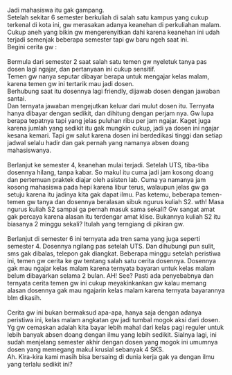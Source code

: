 Jadi mahasiswa itu gak gampang.<br> 
Setelah sekitar 6 semester berkuliah di salah satu kampus yang cukup terkenal di kota ini, 
gw merasakan adanya keanehan di perkuliahan malam.<br>
Cukup aneh yang bikin gw mengerenyitkan dahi karena keanehan ini udah terjadi semenjak beberapa semester tapi gw baru ngeh saat ini.<br>
Begini cerita gw : <br>
<br>
Bermula dari semester 2 saat salah satu temen gw nyeletuk tanya pas dosen lagi ngajar, dan pertanyaan ini cukup sensitif.<br>
Temen gw nanya seputar dibayar berapa untuk mengajar kelas malam, karena temen gw ini tertarik mau jadi dosen.<br>
Berhubung saat itu dosennya lagi friendly, dijawab dosen dengan jawaban santai.<br>
Dan ternyata jawaban mengejutkan keluar dari mulut dosen itu. 
Ternyata hanya dibayar dengan sedikit, dan dihitung dengan perjam nya. 
Gw lupa berapa tepatnya tapi yang jelas puluhan ribu per jam ngajar.
Kaget juga karena jumlah yang sedikit itu gak mungkin cukup, jadi ya dosen ini ngajar kesana kemari.
Tapi gw salut karena dosen ini berdedikasi tinggi dan setiap jadwal selalu hadir dan gak pernah yang namanya absen doang mahasiswanya.<br>
<br>
Berlanjut ke semester 4, keanehan mulai terjadi. Setelah UTS, tiba-tiba dosennya hilang, tanpa kabar.
So makul itu cuma jadi jam kosong doang dan pertemuan praktek diajar oleh asisten lab.
Cuma ya namanya jam kosong mahasiswa pada hepi karena libur terus, walaupun jelas gw ga setuju karena itu jadinya kita gak dapat ilmu.
Pas ketemu, beberapa temen-temen gw tanya dan dosennya beralasan sibuk ngurus kuliah S2.
wth! Masa ngurus kuliah S2 sampai ga pernah masuk sama sekali? Gw sangat amat gak percaya karena alasan itu terdengar amat klise.
Bukannya kuliah S2 itu biasanya 2 minggu sekali? Itulah yang terngiang di pikiran gw.<br>
<br>
Berlanjut di semester 6 ini ternyata ada tren sama yang juga seperti semester 4. Dosennya ngilang pas setelah UTS.
Dan dihubungi pun sulit, sms gak dibalas, telepon gak diangkat.
Beberapa minggu setelah peristiwa ini, temen gw cerita ke gw tentang salah satu cerita dosennya.
Dosennya gak mau ngajar kelas malam karena ternyata bayaran untuk kelas malam belum dibayarkan selama 2 bulan.
AH! See? Pasti ada penyebabnya dan ternyata cerita temen gw ini cukup meyakinkankan gw kalau memang alasan dosennya gak mau ngajarin kelas malam karena ternyata bayarannya blm dikasih.
<br>
<br>
Cerita gw ini bukan bermaksud apa-apa, hanya saja dengan adanya peristiwa ini, kelas malam angkatan gw jadi tumbal mogok aksi dari dosen.
Yg gw cemaskan adalah kita bayar lebih mahal dari kelas pagi reguler untuk lebih banyak absen doang dengan ilmu yang lebih sedikit.
Sialnya lagi, ini sudah menjelang semester akhir dengan dosen yang mogok ini umumnya dosen yang memegang makul krusial sebanyak 4 SKS.
<br>
Ah. Kira-kira kami masih bisa bersaing di dunia kerja gak ya dengan ilmu yang terlalu sedikit ini?
